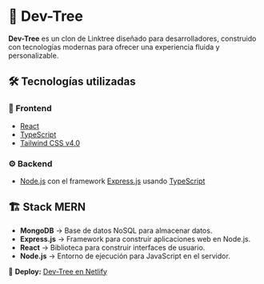 # 🌱 Dev-Tree

**Dev-Tree** es un clon de Linktree diseñado para desarrolladores, construido con tecnologías modernas para ofrecer una experiencia fluida y personalizable.

## 🛠 Tecnologías utilizadas

### 🚀 Frontend

- [React](https://react.dev/)
- [TypeScript](https://www.typescriptlang.org/)
- [Tailwind CSS v4.0](https://tailwindcss.com/)

### ⚙️ Backend

- [Node.js](https://nodejs.org/) con el framework [Express.js](https://expressjs.com/) usando [TypeScript](https://www.typescriptlang.org/)

## 🏗️ Stack MERN

- **MongoDB** → Base de datos NoSQL para almacenar datos.
- **Express.js** → Framework para construir aplicaciones web en Node.js.
- **React** → Biblioteca para construir interfaces de usuario.
- **Node.js** → Entorno de ejecución para JavaScript en el servidor.

🔗 **Deploy:** [Dev-Tree en Netlify](https://fuwanto-devtree.netlify.app/)
